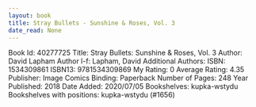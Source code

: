 ```yaml
---
layout: book
title: Stray Bullets - Sunshine & Roses, Vol. 3
date_read: None
---
```


Book Id: 40277725
Title: Stray Bullets: Sunshine & Roses, Vol. 3
Author: David Lapham
Author l-f: Lapham, David
Additional Authors: 
ISBN: 1534309861
ISBN13: 9781534309869
My Rating: 0
Average Rating: 4.35
Publisher: Image Comics
Binding: Paperback
Number of Pages: 248
Year Published: 2018
Date Added: 2020/07/05
Bookshelves: kupka-wstydu
Bookshelves with positions: kupka-wstydu (#1656)


